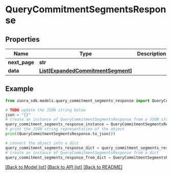 # QueryCommitmentSegmentsResponse



## Properties

Name | Type | Description | Notes
------------ | ------------- | ------------- | -------------
**next_page** | **str** |  | [optional] 
**data** | [**List[ExpandedCommitmentSegment]**](ExpandedCommitmentSegment.md) |  | [optional] 

## Example

```python
from zuora_sdk.models.query_commitment_segments_response import QueryCommitmentSegmentsResponse

# TODO update the JSON string below
json = "{}"
# create an instance of QueryCommitmentSegmentsResponse from a JSON string
query_commitment_segments_response_instance = QueryCommitmentSegmentsResponse.from_json(json)
# print the JSON string representation of the object
print(QueryCommitmentSegmentsResponse.to_json())

# convert the object into a dict
query_commitment_segments_response_dict = query_commitment_segments_response_instance.to_dict()
# create an instance of QueryCommitmentSegmentsResponse from a dict
query_commitment_segments_response_from_dict = QueryCommitmentSegmentsResponse.from_dict(query_commitment_segments_response_dict)
```
[[Back to Model list]](../README.md#documentation-for-models) [[Back to API list]](../README.md#documentation-for-api-endpoints) [[Back to README]](../README.md)


